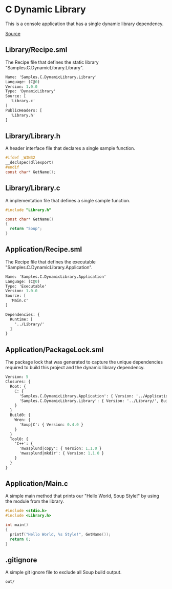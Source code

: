 # C Dynamic Library
This is a console application that has a single dynamic library dependency.

[Source](https://github.com/soup-build/soup/tree/main/Samples/C/DynamicLibrary)

## Library/Recipe.sml
The Recipe file that defines the static library "Samples.C.DynamicLibrary.Library".
```sml
Name: 'Samples.C.DynamicLibrary.Library'
Language: (C@0)
Version: 1.0.0
Type: 'DynamicLibrary'
Source: [
  'Library.c'
]
PublicHeaders: [
  'Library.h'
]
```

## Library/Library.h
A header interface file that declares a single sample function.
```c
#ifdef _WIN32
__declspec(dllexport)
#endif
const char* GetName();
```

## Library/Library.c
A implementation file that defines a single sample function.
```c
#include "Library.h"

const char* GetName()
{
  return "Soup";
}
```

## Application/Recipe.sml
The Recipe file that defines the executable "Samples.C.DynamicLibrary.Application".
```sml
Name: 'Samples.C.DynamicLibrary.Application'
Language: (C@0)
Type: 'Executable'
Version: 1.0.0
Source: [
  'Main.c'
]

Dependencies: {
  Runtime: [
    '../Library/'
  ]
}
```

## Application/PackageLock.sml
The package lock that was generated to capture the unique dependencies required to build this project and the dynamic library dependency.
```sml
Version: 5
Closures: {
  Root: {
    C: {
      'Samples.C.DynamicLibrary.Application': { Version: '../Application', Build: 'Build0', Tool: 'Tool0' }
      'Samples.C.DynamicLibrary.Library': { Version: '../Library/', Build: 'Build0', Tool: 'Tool0' }
    }
  }
  Build0: {
    Wren: {
      'Soup|C': { Version: 0.4.0 }
    }
  }
  Tool0: {
    'C++': {
      'mwasplund|copy': { Version: 1.1.0 }
      'mwasplund|mkdir': { Version: 1.1.0 }
    }
  }
}
```

## Application/Main.c
A simple main method that prints our "Hello World, Soup Style!" by using the module from the library.
```c
#include <stdio.h>
#include <Library.h>

int main()
{
  printf("Hello World, %s Style!", GetName());
  return 0;
}
```

## .gitignore
A simple git ignore file to exclude all Soup build output.
```
out/
```
